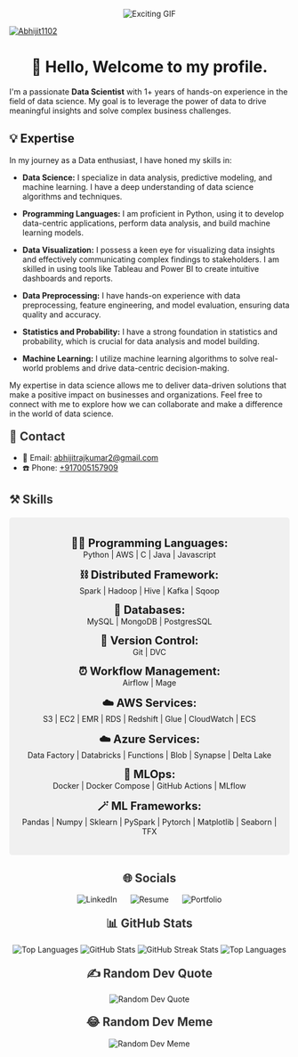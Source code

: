 <p align="center">
  <img src="https://media.tenor.com/oE-eMpmCEBoAAAAi/hacker-programming.gif" alt="Exciting GIF">
</p>

<p align="left"> <a href="https://github.com/ryo-ma/github-profile-trophy"><img src="https://github-profile-trophy.vercel.app/?username=Abhijit1102" alt="Abhijit1102" /></a> </p>


<h1 align="center">👋 Hello, Welcome to my profile.</h1>

I'm a passionate <b>Data Scientist</b> with 1+ years of hands-on experience in the field of data science. My goal is to leverage the power of data to drive meaningful insights and solve complex business challenges.

## 💡 Expertise

In my journey as a Data enthusiast, I have honed my skills in:

- **Data Science:** I specialize in data analysis, predictive modeling, and machine learning. I have a deep understanding of data science algorithms and techniques.

- **Programming Languages:** I am proficient in Python, using it to develop data-centric applications, perform data analysis, and build machine learning models.

- **Data Visualization:** I possess a keen eye for visualizing data insights and effectively communicating complex findings to stakeholders. I am skilled in using tools like Tableau and Power BI to create intuitive dashboards and reports.

- **Data Preprocessing:** I have hands-on experience with data preprocessing, feature engineering, and model evaluation, ensuring data quality and accuracy.

- **Statistics and Probability:** I have a strong foundation in statistics and probability, which is crucial for data analysis and model building.

- **Machine Learning:** I utilize machine learning algorithms to solve real-world problems and drive data-centric decision-making.

My expertise in data science allows me to deliver data-driven solutions that make a positive impact on businesses and organizations.
Feel free to connect with me to explore how we can collaborate and make a difference in the world of data science.

<h2 style="color: #333; margin-top: 20px;">📧 Contact</h2>

- 📧 Email: <a href="mailto:abhijitrajkumar2@gmail.com">abhijitrajkumar2@gmail.com</a><br>
- ☎️ Phone: <a href="tel:+917005157909">+917005157909</a>


<h2 style="color: #333;">⚒️ Skills</h2>

<div align="center" style="background-color: #f0f0f0; padding: 20px; border-radius: 5px; margin-top: 20px;">

  <b style="font-size: 20px;">🧑‍💻 Programming Languages:</b><br>
  <i class="fab fa-python"></i> Python | <i class="fab fa-aws"></i> AWS | <i class="fab fa-cuttlefish"></i> C | Java  | Javascript

  <b style="font-size: 20px;">⛓️ Distributed Framework:</b><br>
  <i class="fab fa-spark"></i> Spark | <i class="fab fa-hadoop"></i> Hadoop | Hive | Kafka | Sqoop

  <b style="font-size: 20px;">💾 Databases:</b><br>
  <i class="fas fa-database"></i> MySQL | <i class="fas fa-database"></i> MongoDB | PostgresSQL

  <b style="font-size: 20px;">🧬 Version Control:</b><br>
  <i class="fab fa-git"></i> Git | <i class="fas fa-code-branch"></i> DVC 

  <b style="font-size: 20px;">⏰ Workflow Management:</b><br>
  <i class="fas fa-clock"></i> Airflow | Mage

  <b style="font-size: 20px;">☁️ AWS Services:</b><br>
  <i class="fab fa-aws"></i> S3 | EC2 | EMR | RDS | Redshift | Glue | CloudWatch | ECS

  <b style="font-size: 20px;">☁️ Azure Services:</b><br>
  <i class="fab fa-microsoft"></i> Data Factory | Databricks | Functions | Blob | Synapse | Delta Lake

  <b style="font-size: 20px;">🚀 MLOps:</b><br>
  <i class="fab fa-docker"></i> Docker | Docker Compose | GitHub Actions | <i class="fas fa-flask"></i> MLflow

  <b style="font-size: 20px;">🪄 ML Frameworks:</b><br>
  <i class="fab fa-python"></i> Pandas | Numpy | Sklearn | <i class="fab fa-python"></i> PySpark | Pytorch | Matplotlib | Seaborn | TFX

</div>


<div align="center" style="margin-top: 20px;">

<h2 style="color: #333;">🌐 Socials</h2>

<a href="https://www.linkedin.com/in/abhijit-rajkumar-50b641213/" style="text-decoration: none; margin: 10px;">
  <img src="https://img.shields.io/badge/LinkedIn-%230077B5.svg?logo=linkedin&logoColor=white" alt="LinkedIn">
</a>
<a href="https://drive.google.com/file/d/1-1xWQ1xkKOkEI6DWvWy0JowTCNC_39DK/view?usp=sharing" style="text-decoration: none; margin: 10px;">
  <img src="https://img.shields.io/badge/Resume-%230077B5.svg?logo=resume&logoColor=white" alt="Resume">
</a>
<a href="https://abhijit1102.github.io" style="text-decoration: none; margin: 10px;">
  <img src="https://img.shields.io/badge/Portfolio-%230077B5.svg?logo=portfolio&logoColor=white" alt="Portfolio">
</a>
<h2 style="color: #333; margin-top: 20px;">📊 GitHub Stats</h2>

<img src="https://github-readme-stats.vercel.app/api/top-langs/?username=Abhijit1102&theme=radical&hide_border=false&include_all_commits=false&count_private=false&layout=compact" alt="Top Languages">

<img src="https://github-readme-stats.vercel.app/api?username=Abhijit1102&theme=radical&hide_border=false&include_all_commits=false&count_private=false" alt="GitHub Stats">

<img src="https://github-readme-streak-stats.herokuapp.com/?user=Abhijit1102&theme=radical&hide_border=false" alt="GitHub Streak Stats">

<img src="https://github-readme-stats.vercel.app/api/top-langs/?username=Abhijit1102&theme=radical&hide_border=false&include_all_commits=false&count_private=false&layout=compact" alt="Top Languages">

<h2 style="color: #333; margin-top: 20px;">✍️ Random Dev Quote</h2>

<img src="https://quotes-github-readme.vercel.app/api?type=horizontal&theme=radical" alt="Random Dev Quote">

<h2 style="color: #333; margin-top: 20px;">😂 Random Dev Meme</h2>

<img src="https://randommeme-five.vercel.app/" alt="Random Dev Meme">

</div>

